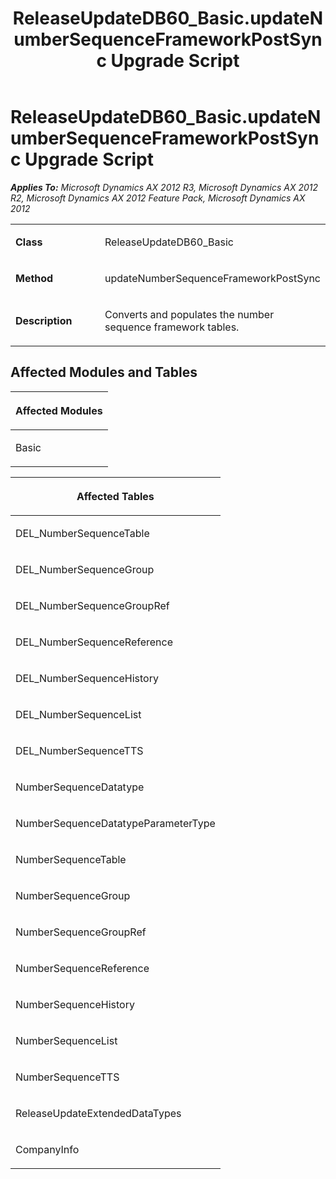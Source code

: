﻿---
title: ReleaseUpdateDB60_Basic.updateNumberSequenceFrameworkPostSync Upgrade Script
TOCTitle: ReleaseUpdateDB60_Basic.updateNumberSequenceFrameworkPostSync Upgrade Script
ms:assetid: 209bb67a-728e-7b0d-1154-1ea3ded50bb2
ms:mtpsurl: https://msdn.microsoft.com/en-us/library/JJ684899(v=AX.60)
ms:contentKeyID: 49707100
ms.date: 05/18/2015
mtps_version: v=AX.60
---

# ReleaseUpdateDB60\_Basic.updateNumberSequenceFrameworkPostSync Upgrade Script 


_**Applies To:** Microsoft Dynamics AX 2012 R3, Microsoft Dynamics AX 2012 R2, Microsoft Dynamics AX 2012 Feature Pack, Microsoft Dynamics AX 2012_

<table>
<colgroup>
<col style="width: 50%" />
<col style="width: 50%" />
</colgroup>
<tbody>
<tr class="odd">
<td><p><strong>Class</strong></p></td>
<td><p>ReleaseUpdateDB60_Basic</p></td>
</tr>
<tr class="even">
<td><p><strong>Method</strong></p></td>
<td><p>updateNumberSequenceFrameworkPostSync</p></td>
</tr>
<tr class="odd">
<td><p><strong>Description</strong></p></td>
<td><p>Converts and populates the number sequence framework tables.</p></td>
</tr>
</tbody>
</table>


## Affected Modules and Tables

<table>
<colgroup>
<col style="width: 100%" />
</colgroup>
<thead>
<tr class="header">
<th><p>Affected Modules</p></th>
</tr>
</thead>
<tbody>
<tr class="odd">
<td><p>Basic</p></td>
</tr>
</tbody>
</table>


<table>
<colgroup>
<col style="width: 100%" />
</colgroup>
<thead>
<tr class="header">
<th><p>Affected Tables</p></th>
</tr>
</thead>
<tbody>
<tr class="odd">
<td><p>DEL_NumberSequenceTable</p></td>
</tr>
<tr class="even">
<td><p>DEL_NumberSequenceGroup</p></td>
</tr>
<tr class="odd">
<td><p>DEL_NumberSequenceGroupRef</p></td>
</tr>
<tr class="even">
<td><p>DEL_NumberSequenceReference</p></td>
</tr>
<tr class="odd">
<td><p>DEL_NumberSequenceHistory</p></td>
</tr>
<tr class="even">
<td><p>DEL_NumberSequenceList</p></td>
</tr>
<tr class="odd">
<td><p>DEL_NumberSequenceTTS</p></td>
</tr>
<tr class="even">
<td><p>NumberSequenceDatatype</p></td>
</tr>
<tr class="odd">
<td><p>NumberSequenceDatatypeParameterType</p></td>
</tr>
<tr class="even">
<td><p>NumberSequenceTable</p></td>
</tr>
<tr class="odd">
<td><p>NumberSequenceGroup</p></td>
</tr>
<tr class="even">
<td><p>NumberSequenceGroupRef</p></td>
</tr>
<tr class="odd">
<td><p>NumberSequenceReference</p></td>
</tr>
<tr class="even">
<td><p>NumberSequenceHistory</p></td>
</tr>
<tr class="odd">
<td><p>NumberSequenceList</p></td>
</tr>
<tr class="even">
<td><p>NumberSequenceTTS</p></td>
</tr>
<tr class="odd">
<td><p>ReleaseUpdateExtendedDataTypes</p></td>
</tr>
<tr class="even">
<td><p>CompanyInfo</p></td>
</tr>
</tbody>
</table>

  


